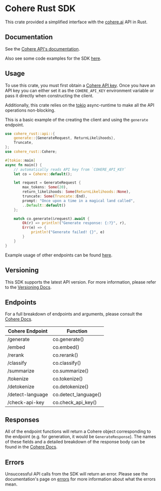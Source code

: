 # Cohere Rust SDK

This crate provided a simplified interface with the [cohere.ai](https://cohere.ai/) API in Rust.

## Documentation

See the [Cohere API's documentation](https://docs.cohere.ai/).

Also see some code examples for the SDK [here](https://github.com/walterbm/cohere-rust/blob/main/examples).

## Usage

To use this crate, you must first obtain a [Cohere API key](https://dashboard.cohere.ai/welcome/register). Once you have an API key you can either set it as the `COHERE_API_KEY` environment variable or pass it directly when constructing the client.

Additionally, this crate relies on the [tokio](https://tokio.rs/) async-runtime to make all the API operations non-blocking.

This is a basic example of the creating the client and using the `generate` endpoint.

```rust
use cohere_rust::api::{
    generate::{GenerateRequest, ReturnLikelihoods},
    Truncate,
};
use cohere_rust::Cohere;

#[tokio::main]
async fn main() {
    // automatically reads API key from `COHERE_API_KEY`
    let co = Cohere::default();

    let request = GenerateRequest {
        max_tokens: Some(20),
        return_likelihoods: Some(ReturnLikelihoods::None),
        truncate: Some(Truncate::End),
        prompt: "Once upon a time in a magical land called",
        ..Default::default()
    };

    match co.generate(&request).await {
        Ok(r) => println!("Generate response: {:?}", r),
        Err(e) => {
            println!("Generate failed! {}", e)
        }
    }
}
```

Example usage of other endpoints can be found [here](https://github.com/walterbm/cohere-rust/blob/main/examples).

## Versioning

This SDK supports the latest API version. For more information, please refer to the [Versioning Docs](https://docs.cohere.ai/reference/versioning).

## Endpoints

For a full breakdown of endpoints and arguments, please consult the [Cohere Docs](https://docs.cohere.ai/).

| Cohere Endpoint  | Function             |
| ---------------- | -------------------- |
| /generate        | co.generate()        |
| /embed           | co.embed()           |
| /rerank          | co.rerank()          |
| /classify        | co.classify()        |
| /summarize       | co.summarize()       |
| /tokenize        | co.tokenize()        |
| /detokenize      | co.detokenize()      |
| /detect-language | co.detect_language() |
| /check-api-key   | co.check_api_key()   |

## Responses

All of the endpoint functions will return a Cohere object corresponding to the endpoint (e.g. for generation, it would be `GenerateResponse`). The names of these fields and a detailed breakdown of the response body can be found in the [Cohere Docs](https://docs.cohere.ai/).

## Errors

Unsuccessful API calls from the SDK will return an error. Please see the documentation's page on [errors](https://docs.cohere.ai/errors-reference) for more information about what the errors mean.
